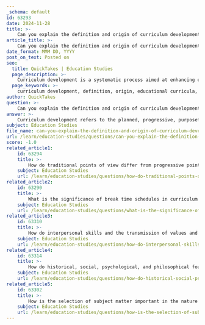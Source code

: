 ```yaml
---
_schema: default
id: 63293
date: 2024-11-28
title: >-
    Can you explain the definition and origin of curriculum development?
article_title: >-
    Can you explain the definition and origin of curriculum development?
date_format: MMM DD, YYYY
post_on_text: Posted on
seo:
  title: QuickTakes | Education Studies
  page_description: >-
    Curriculum development is a systematic process aimed at enhancing educational curricula, rooted in the Latin term 'currere,' representing the full spectrum of learning experiences influenced by historical, philosophical, and social changes.
  page_keywords: >-
    curriculum development, definition, origin, educational curricula, Latin, currere, learning experiences, historical evolution, educational movements, experimentalism, problem-solving, democratic needs, philosophical foundations, social influences, educational landscape
author: QuickTakes
question: >-
    Can you explain the definition and origin of curriculum development?
answer: >-
    Curriculum development refers to the planned, progressive, purposeful, and systematic process aimed at improving and innovating educational curricula. The term "curriculum" itself originates from the Latin verb "currere," which means "to run," and historically, it has been used to describe the subjects taught during the classical period of Greek civilization. In its broadest sense, curriculum encompasses the total learning experiences of individuals, not only within formal educational settings but also in society at large.\n\nThe evolution of curriculum development reflects the broader changes in knowledge and civilization. It has transformed significantly over time, particularly influenced by various educational movements and philosophies. For instance, the experimentalist movement in the early 20th century sought to address the dualisms inherited from ancient Greek thought (such as mind/body and abstract/concrete knowledge) by creating new curriculum designs that align with the democratic needs of society and the nature of learners. This movement emphasized problem-solving and the importance of aligning curriculum with the needs of students for effective living in a democratic society.\n\nIn summary, curriculum development is a dynamic process that adapts to societal changes and educational needs, aiming to enhance the learning experiences of individuals. It is shaped by historical contexts, philosophical foundations, and social influences, making it a critical aspect of the educational landscape.
subject: Education Studies
file_name: can-you-explain-the-definition-and-origin-of-curriculum-development.md
url: /learn/education-studies/questions/can-you-explain-the-definition-and-origin-of-curriculum-development
score: -1.0
related_article1:
    id: 63294
    title: >-
        How do traditional points of view differ from progressive points of view in curriculum development?
    subject: Education Studies
    url: /learn/education-studies/questions/how-do-traditional-points-of-view-differ-from-progressive-points-of-view-in-curriculum-development
related_article2:
    id: 63290
    title: >-
        What is the significance of break time schedules in curriculum development?
    subject: Education Studies
    url: /learn/education-studies/questions/what-is-the-significance-of-break-time-schedules-in-curriculum-development
related_article3:
    id: 63310
    title: >-
        How do interpersonal skills and the transmission of values and culture affect curriculum development?
    subject: Education Studies
    url: /learn/education-studies/questions/how-do-interpersonal-skills-and-the-transmission-of-values-and-culture-affect-curriculum-development
related_article4:
    id: 63314
    title: >-
        How do historical, social, psychological, and philosophical foundations influence curriculum development?
    subject: Education Studies
    url: /learn/education-studies/questions/how-do-historical-social-psychological-and-philosophical-foundations-influence-curriculum-development
related_article5:
    id: 63302
    title: >-
        How is the selection of subject matter important in the nature and structure of knowledge?
    subject: Education Studies
    url: /learn/education-studies/questions/how-is-the-selection-of-subject-matter-important-in-the-nature-and-structure-of-knowledge
---
```


&nbsp;